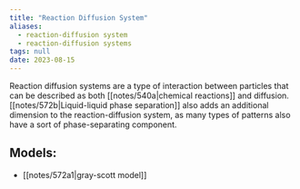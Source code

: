 ```yaml
---
title: "Reaction Diffusion System"
aliases:
  - reaction-diffusion system
  - reaction-diffusion systems
tags: null
date: 2023-08-15
---
```


Reaction diffusion systems are a type of interaction between particles that can be described as both [[notes/540a|chemical reactions]] and diffusion. [[notes/572b|Liquid-liquid phase separation]] also adds an additional dimension to the reaction-diffusion system, as many types of patterns also have a sort of phase-separating component.

## Models:
- [[notes/572a1|gray-scott model]]